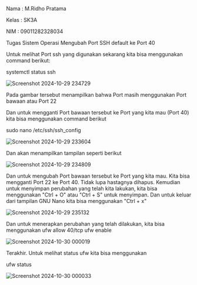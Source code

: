Nama  : M.Ridho Pratama

Kelas  : SK3A

NIM    : 09011282328034

Tugas Sistem Operasi Mengubah Port SSH default ke Port 40

Untuk melihat Port ssh yang digunakan sekarang kita bisa menggunakan command berikut:

systemctl status ssh

![Screenshot 2024-10-29 234729](https://github.com/user-attachments/assets/6f7c25bc-76a3-43c6-86d1-f52fd7560220)

Pada gambar tersebut menampilkan bahwa Port masih menggunakan Port bawaan atau Port 22 

Dan untuk mengganti Port bawaan tersebut ke Port yang kita mau (Port 40) kita bisa menggunakan command berikut

sudo nano /etc/ssh/ssh_config

![Screenshot 2024-10-29 233604](https://github.com/user-attachments/assets/627403d4-d1d3-4915-b38a-bd0f87995f27)

Dan akan menampilkan tampilan seperti berikut

![Screenshot 2024-10-29 234809](https://github.com/user-attachments/assets/a097db33-3b78-4312-9c88-41f86a2386b5)

Dan untuk mengubah Port bawaan tersebut ke Port yang kita mau. Kita bisa mengganti Port 22 ke Port 40. Tidak lupa hastagnya dihapus. Kemudian untuk menyimpan perubahan yang telah kita lakukan, kita bisa menggunakan "Ctrl + O" atau "Ctrl + S" untuk menyimpan. Dan untuk keluar dari tampilan GNU Nano kita bisa menggunakan "Ctrl + x" 

![Screenshot 2024-10-29 235132](https://github.com/user-attachments/assets/d945364f-57f9-4aed-b9d5-fb14272f28d5)

Dan untuk menerapkan perubahan yang telah dilakukan, kita bisa menggunakan
ufw allow 40/tcp
ufw enable

![Screenshot 2024-10-30 000019](https://github.com/user-attachments/assets/2cb46349-872d-4adb-b48a-861615f75d13)

Terakhir. Untuk melihat status ufw kita bisa menggunakan

ufw status

![Screenshot 2024-10-30 000033](https://github.com/user-attachments/assets/1c6a2737-f644-47c2-b292-e24385607d08)
